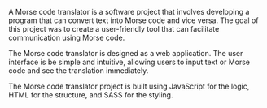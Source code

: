 A Morse code translator is a software project that involves developing a program that can convert text into Morse code and vice versa. The goal of this project was to create a user-friendly tool that can facilitate communication using Morse code.

The Morse code translator is designed as a web application. The user interface is be simple and intuitive, allowing users to input text or Morse code and see the translation immediately.

The Morse code translator project is built using JavaScript for the logic, HTML for the structure, and SASS for the styling.
